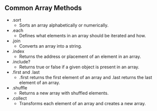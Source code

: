 ## Common Array Methods

* .sort
  * Sorts an array alphabetically or numerically.
* .each
  * Defines what elements in an array should be iterated and how.
* .join
  * Converts an array into a string.
* .index
  * Returns the address or placement of an element in an array.
* .include?
  * Returns true or false if a given object is present in an array.
* .first and .last
  * .first returns the first element of an array and .last returns the last element of an array.
* .shuffle
  * Returns a new array with shuffled elements.
* .collect
  * Transforms each element of an array and creates a new array.
